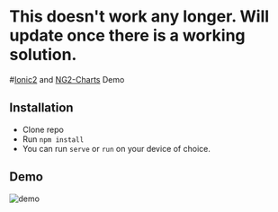 # This doesn't work any longer. Will update once there is a working solution.

#[Ionic2](https://github.com/driftyco/ionic/tree/2.0) and [NG2-Charts](https://github.com/valor-software/ng2-charts) Demo 

## Installation
- Clone repo
- Run `npm install`
- You can run `serve` or `run` on your device of choice.

## Demo
![demo](https://github.com/ihadeed/charttest/blob/master/ezgif-3553611927.1.gif?raw=true)
